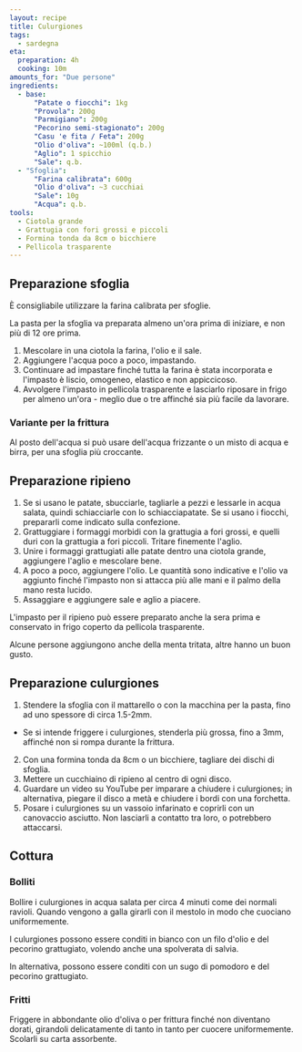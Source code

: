 ```yaml
---
layout: recipe
title: Culurgiones
tags:
  - sardegna
eta:
  preparation: 4h
  cooking: 10m
amounts_for: "Due persone"
ingredients:
  - base:
      "Patate o fiocchi": 1kg
      "Provola": 200g
      "Parmigiano": 200g
      "Pecorino semi-stagionato": 200g
      "Casu 'e fita / Feta": 200g
      "Olio d'oliva": ~100ml (q.b.)
      "Aglio": 1 spicchio
      "Sale": q.b.
  - "Sfoglia":
      "Farina calibrata": 600g
      "Olio d'oliva": ~3 cucchiai
      "Sale": 10g
      "Acqua": q.b.
tools:
  - Ciotola grande
  - Grattugia con fori grossi e piccoli
  - Formina tonda da 8cm o bicchiere
  - Pellicola trasparente
---
```



## Preparazione sfoglia

È consigliabile utilizzare la farina calibrata per sfoglie.

La pasta per la sfoglia va preparata almeno un'ora prima di iniziare, e non più di 12 ore prima.

1. Mescolare in una ciotola la farina, l'olio e il sale.
2. Aggiungere l'acqua poco a poco, impastando.
3. Continuare ad impastare finché tutta la farina è stata incorporata e l'impasto è liscio, omogeneo, elastico e non appiccicoso.
4. Avvolgere l'impasto in pellicola trasparente e lasciarlo riposare in frigo per almeno un'ora - meglio due o tre affinché sia più facile da lavorare.

### Variante per la frittura

Al posto dell'acqua si può usare dell'acqua frizzante o un misto di acqua e birra, per una sfoglia più croccante.


## Preparazione ripieno

1. Se si usano le patate, sbucciarle, tagliarle a pezzi e lessarle in acqua salata, quindi schiacciarle con lo schiacciapatate. Se si usano i fiocchi, prepararli come indicato sulla confezione.
2. Grattuggiare i formaggi morbidi con la grattugia a fori grossi, e quelli duri con la grattugia a fori piccoli. Tritare finemente l'aglio.
3. Unire i formaggi grattugiati alle patate dentro una ciotola grande, aggiungere l'aglio e mescolare bene.
4. A poco a poco, aggiungere l'olio. Le quantità sono indicative e l'olio va aggiunto finché l'impasto non si attacca più alle mani e il palmo della mano resta lucido.
5. Assaggiare e aggiungere sale e aglio a piacere.

L'impasto per il ripieno può essere preparato anche la sera prima e conservato in frigo coperto da pellicola trasparente.

Alcune persone aggiungono anche della menta tritata, altre hanno un buon gusto.


## Preparazione culurgiones

1. Stendere la sfoglia con il mattarello o con la macchina per la pasta, fino ad uno spessore di circa 1.5-2mm.
  - Se si intende friggere i culurgiones, stenderla più grossa, fino a 3mm, affinché non si rompa durante la frittura.
2. Con una formina tonda da 8cm o un bicchiere, tagliare dei dischi di sfoglia.
3. Mettere un cucchiaino di ripieno al centro di ogni disco.
4. Guardare un video su YouTube per imparare a chiudere i culurgiones; in alternativa, piegare il disco a metà e chiudere i bordi con una forchetta.
5. Posare i culurgiones su un vassoio infarinato e coprirli con un canovaccio asciutto. Non lasciarli a contatto tra loro, o potrebbero attaccarsi.


## Cottura

### Bolliti

Bollire i culurgiones in acqua salata per circa 4 minuti come dei normali ravioli. Quando vengono a galla girarli con il mestolo in modo che cuociano uniformemente.

I culurgiones possono essere conditi in bianco con un filo d'olio e del pecorino grattugiato, volendo anche una spolverata di salvia.

In alternativa, possono essere conditi con un sugo di pomodoro e del pecorino grattugiato.

### Fritti

Friggere in abbondante olio d'oliva o per frittura finché non diventano dorati, girandoli delicatamente di tanto in tanto per cuocere uniformemente. Scolarli su carta assorbente.
